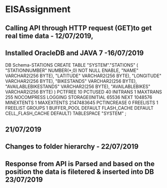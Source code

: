 # EISAssignment
Calling API through HTTP request (GET)to get real time data -  12/07/2019,
--------------------------------------------------------------------------------------
Installed OracleDB and JAVA 7 -16/07/2019
-------------------------------------------------------------------------------------
DB Schema-STATIONS 
 CREATE TABLE "SYSTEM"."STATIONS" 
   (	"STATIONNUMBER" NUMBER(*,0) NOT NULL ENABLE, 
	"NAME" VARCHAR2(256 BYTE), 
	"LATITUDE" VARCHAR2(256 BYTE), 
	"LONGITUDE" VARCHAR2(256 BYTE), 
	"BIKESTANDS" VARCHAR2(256 BYTE), 
	"AVAILABLEBIKESTANDS" VARCHAR2(256 BYTE), 
	"AVAILABLEBIKES" VARCHAR2(256 BYTE)
   ) PCTFREE 10 PCTUSED 40 INITRANS 1 MAXTRANS 255 
 NOCOMPRESS LOGGING
  STORAGE(INITIAL 65536 NEXT 1048576 MINEXTENTS 1 MAXEXTENTS 2147483645
  PCTINCREASE 0 FREELISTS 1 FREELIST GROUPS 1
  BUFFER_POOL DEFAULT FLASH_CACHE DEFAULT CELL_FLASH_CACHE DEFAULT)
  TABLESPACE "SYSTEM" ;
  
  21/07/2019
 ------------------------------------------------------------------------------------------------
Changes to folder hierarchy  - 22/07/2019
--------------------------------------------------------------------------------------------------
Response from API is Parsed and based on the position the data is filetered & inserted into DB
23/07/2019
--------------------------------------------------------------------------------------------------
